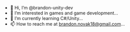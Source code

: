 - 👋 Hi, I’m @brandon-unity-dev
- 👀 I’m interested in games and game development...
- 🌱 I’m currently learning C#/Unity...
- 📫 How to reach me at brandon.novak18@gmail.com...
